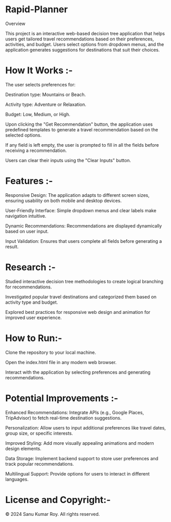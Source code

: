 # Rapid-Planner
Overview

This project is an interactive web-based decision tree application that helps users get tailored travel recommendations based on their preferences, activities, and budget. Users select options from dropdown menus, and the application generates suggestions for destinations that suit their choices.

<h1> How It Works :-</h1>

The user selects preferences for:

Destination type: Mountains or Beach.

Activity type: Adventure or Relaxation.

Budget: Low, Medium, or High.

Upon clicking the "Get Recommendation" button, the application uses predefined templates to generate a travel recommendation based on the selected options.

If any field is left empty, the user is prompted to fill in all the fields before receiving a recommendation.

Users can clear their inputs using the "Clear Inputs" button.

<h1>Features :- </h1>

Responsive Design: The application adapts to different screen sizes, ensuring usability on both mobile and desktop devices.

User-Friendly Interface: Simple dropdown menus and clear labels make navigation intuitive.

Dynamic Recommendations: Recommendations are displayed dynamically based on user input.

Input Validation: Ensures that users complete all fields before generating a result.

<h1> Research :- </h1>

Studied interactive decision tree methodologies to create logical branching for recommendations.

Investigated popular travel destinations and categorized them based on activity type and budget.

Explored best practices for responsive web design and animation for improved user experience.

<h1>How to Run:- </h1>

Clone the repository to your local machine.

Open the index.html file in any modern web browser.

Interact with the application by selecting preferences and generating recommendations.

<h1> Potential Improvements :- </h1>

Enhanced Recommendations: Integrate APIs (e.g., Google Places, TripAdvisor) to fetch real-time destination suggestions.

Personalization: Allow users to input additional preferences like travel dates, group size, or specific interests.

Improved Styling: Add more visually appealing animations and modern design elements.

Data Storage: Implement backend support to store user preferences and track popular recommendations.

Multilingual Support: Provide options for users to interact in different languages.

<h1> License and Copyright:-</h1>

© 2024 Sanu Kumar Roy. All rights reserved.
